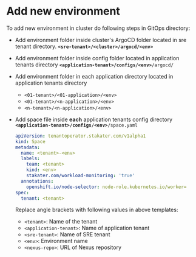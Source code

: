 # Add new environment

To add new environment in cluster do following steps in GitOps directory:

- Add environment folder inside cluster's ArgoCD folder located in sre tenant directory.
  **`<sre-tenant>/<cluster>/argocd/<env>`**

- Add environment folder inside config folder located in application tenants directory
  **`<application-tenant>/configs/<env>`**`/argocd/`

- Add environment folder in each application directory located in application tenants directory
    - `<01-tenant>/<01-application>/<env>`
    - `<01-tenant>/<n-application>/<env>`
    - `<n-tenant>/<n-application>/<env>`

- Add space file inside **each** application tenants config directory
  **`<application-tenant>/configs/<env>`**`/space.yaml`

  ```yaml
  apiVersion: tenantoperator.stakater.com/v1alpha1
  kind: Space
  metadata:
    name: <tenant>-<env>
    labels:
      team: <tenant>
      kind: <env>
      stakater.com/workload-monitoring: 'true'
    annotations:
      openshift.io/node-selector: node-role.kubernetes.io/worker= 
  spec:
    tenant: <tenant>
  ```

  Replace angle brackets with following values in above templates:
    - `<tenant>`: Name of the tenant
    - `<application-tenant>`: Name of application tenant
    - `<sre-tenant>`: Name of SRE tenant
    - `<env>`: Environment name
    - `<nexus-repo>`: URL of Nexus repository
